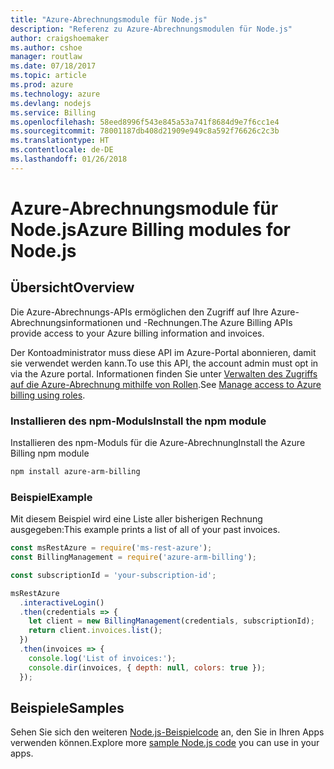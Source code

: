 ```yaml
---
title: "Azure-Abrechnungsmodule für Node.js"
description: "Referenz zu Azure-Abrechnungsmodulen für Node.js"
author: craigshoemaker
ms.author: cshoe
manager: routlaw
ms.date: 07/18/2017
ms.topic: article
ms.prod: azure
ms.technology: azure
ms.devlang: nodejs
ms.service: Billing
ms.openlocfilehash: 58eed8996f543e845a53a741f8684d9e7f6cc1e4
ms.sourcegitcommit: 78001187db408d21909e949c8a592f76626c2c3b
ms.translationtype: HT
ms.contentlocale: de-DE
ms.lasthandoff: 01/26/2018
---
```

# <a name="azure-billing-modules-for-nodejs"></a><span data-ttu-id="37813-103">Azure-Abrechnungsmodule für Node.js</span><span class="sxs-lookup"><span data-stu-id="37813-103">Azure Billing modules for Node.js</span></span>

## <a name="overview"></a><span data-ttu-id="37813-104">Übersicht</span><span class="sxs-lookup"><span data-stu-id="37813-104">Overview</span></span>
<span data-ttu-id="37813-105">Die Azure-Abrechnungs-APIs ermöglichen den Zugriff auf Ihre Azure-Abrechnungsinformationen und -Rechnungen.</span><span class="sxs-lookup"><span data-stu-id="37813-105">The Azure Billing APIs provide access to your Azure billing information and invoices.</span></span>

<span data-ttu-id="37813-106">Der Kontoadministrator muss diese API im Azure-Portal abonnieren, damit sie verwendet werden kann.</span><span class="sxs-lookup"><span data-stu-id="37813-106">To use this API, the account admin must opt in via the Azure portal.</span></span> <span data-ttu-id="37813-107">Informationen finden Sie unter [Verwalten des Zugriffs auf die Azure-Abrechnung mithilfe von Rollen](https://docs.microsoft.com/azure/billing/billing-manage-access).</span><span class="sxs-lookup"><span data-stu-id="37813-107">See [Manage access to Azure billing using roles](https://docs.microsoft.com/azure/billing/billing-manage-access).</span></span>

### <a name="install-the-npm-module"></a><span data-ttu-id="37813-108">Installieren des npm-Moduls</span><span class="sxs-lookup"><span data-stu-id="37813-108">Install the npm module</span></span> 

<span data-ttu-id="37813-109">Installieren des npm-Moduls für die Azure-Abrechnung</span><span class="sxs-lookup"><span data-stu-id="37813-109">Install the Azure Billing npm module</span></span> 

```bash
npm install azure-arm-billing
```
### <a name="example"></a><span data-ttu-id="37813-110">Beispiel</span><span class="sxs-lookup"><span data-stu-id="37813-110">Example</span></span> 
 
<span data-ttu-id="37813-111">Mit diesem Beispiel wird eine Liste aller bisherigen Rechnung ausgegeben:</span><span class="sxs-lookup"><span data-stu-id="37813-111">This example prints a list of all of your past invoices.</span></span>
 
```javascript 
const msRestAzure = require('ms-rest-azure');
const BillingManagement = require('azure-arm-billing');

const subscriptionId = 'your-subscription-id';

msRestAzure
  .interactiveLogin()
  .then(credentials => {
    let client = new BillingManagement(credentials, subscriptionId);
    return client.invoices.list();
  })
  .then(invoices => {
    console.log('List of invoices:');
    console.dir(invoices, { depth: null, colors: true });
  });
``` 


## <a name="samples"></a><span data-ttu-id="37813-112">Beispiele</span><span class="sxs-lookup"><span data-stu-id="37813-112">Samples</span></span>

<span data-ttu-id="37813-113">Sehen Sie sich den weiteren [Node.js-Beispielcode](https://azure.microsoft.com/resources/samples/?platform=nodejs) an, den Sie in Ihren Apps verwenden können.</span><span class="sxs-lookup"><span data-stu-id="37813-113">Explore more [sample Node.js code](https://azure.microsoft.com/resources/samples/?platform=nodejs) you can use in your apps.</span></span>

